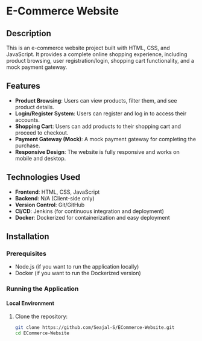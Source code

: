 # E-Commerce Website

## Description

This is an e-commerce website project built with HTML, CSS, and JavaScript. It provides a complete online shopping experience, including product browsing, user registration/login, shopping cart functionality, and a mock payment gateway.

## Features

- **Product Browsing**: Users can view products, filter them, and see product details.
- **Login/Register System**: Users can register and log in to access their accounts.
- **Shopping Cart**: Users can add products to their shopping cart and proceed to checkout.
- **Payment Gateway (Mock)**: A mock payment gateway for completing the purchase.
- **Responsive Design**: The website is fully responsive and works on mobile and desktop.

## Technologies Used

- **Frontend**: HTML, CSS, JavaScript
- **Backend**: N/A (Client-side only)
- **Version Control**: Git/GitHub
- **CI/CD**: Jenkins (for continuous integration and deployment)
- **Docker**: Dockerized for containerization and easy deployment

## Installation

### Prerequisites

- Node.js (if you want to run the application locally)
- Docker (if you want to run the Dockerized version)

### Running the Application

#### Local Environment

1. Clone the repository:

   ```bash
   git clone https://github.com/Seajal-S/ECommerce-Website.git
   cd ECommerce-Website
